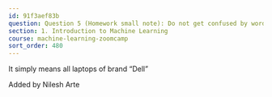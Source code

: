 ```yaml
---
id: 91f3aef83b
question: Question 5 (Homework small note): Do not get confused by word dell “notebook” in question
section: 1. Introduction to Machine Learning
course: machine-learning-zoomcamp
sort_order: 480
---
```


It simply means all laptops of brand “Dell”

Added by Nilesh Arte

